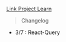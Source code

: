 [Link Project Learn](https://www.youtube.com/watch?v=1ikVhgz_0k8 'Link Project Learn')

> Changelog

- 3/7 : React-Query

